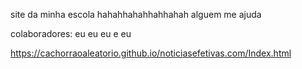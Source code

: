 site da minha escola hahahhahahhahhahah alguem me ajuda



colaboradores: eu eu eu e eu

https://cachorraoaleatorio.github.io/noticiasefetivas.com/Index.html
